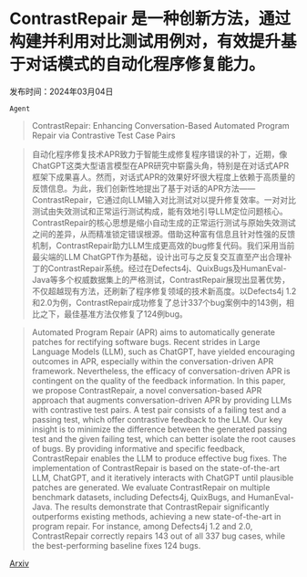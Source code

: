 # ContrastRepair 是一种创新方法，通过构建并利用对比测试用例对，有效提升基于对话模式的自动化程序修复能力。

发布时间：2024年03月04日

`Agent`

> ContrastRepair: Enhancing Conversation-Based Automated Program Repair via Contrastive Test Case Pairs

> 自动化程序修复技术APR致力于智能生成修复程序错误的补丁，近期，像ChatGPT这类大型语言模型在APR研究中崭露头角，特别是在对话式APR框架下成果喜人。然而，对话式APR的效果好坏很大程度上依赖于高质量的反馈信息。为此，我们创新性地提出了基于对话的APR方法——ContrastRepair，它通过向LLM输入对比测试对以提升修复效率。一对对比测试由失效测试和正常运行测试构成，能有效地引导LLM定位问题核心。ContrastRepair的核心思想是缩小自动生成的正常运行测试与原始失效测试之间的差异，从而精准锁定错误根源。借助这种富有信息且针对性强的反馈机制，ContrastRepair助力LLM生成更高效的bug修复代码。我们采用当前最尖端的LLM ChatGPT作为基础，设计出可与之反复交互直至产出合理补丁的ContrastRepair系统。经过在Defects4j、QuixBugs及HumanEval-Java等多个权威数据集上的严格测试，ContrastRepair展现出显著优势，不仅超越现有方法，还刷新了程序修复领域的技术新高度。以Defects4j 1.2和2.0为例，ContrastRepair成功修复了总计337个bug案例中的143例，相比之下，最佳基准方法仅修复了124例bug。

> Automated Program Repair (APR) aims to automatically generate patches for rectifying software bugs. Recent strides in Large Language Models (LLM), such as ChatGPT, have yielded encouraging outcomes in APR, especially within the conversation-driven APR framework. Nevertheless, the efficacy of conversation-driven APR is contingent on the quality of the feedback information. In this paper, we propose ContrastRepair, a novel conversation-based APR approach that augments conversation-driven APR by providing LLMs with contrastive test pairs. A test pair consists of a failing test and a passing test, which offer contrastive feedback to the LLM. Our key insight is to minimize the difference between the generated passing test and the given failing test, which can better isolate the root causes of bugs. By providing informative and specific feedback, ContrastRepair enables the LLM to produce effective bug fixes. The implementation of ContrastRepair is based on the state-of-the-art LLM, ChatGPT, and it iteratively interacts with ChatGPT until plausible patches are generated. We evaluate ContrastRepair on multiple benchmark datasets, including Defects4j, QuixBugs, and HumanEval-Java. The results demonstrate that ContrastRepair significantly outperforms existing methods, achieving a new state-of-the-art in program repair. For instance, among Defects4j 1.2 and 2.0, ContrastRepair correctly repairs 143 out of all 337 bug cases, while the best-performing baseline fixes 124 bugs.

[Arxiv](https://arxiv.org/abs/2403.01971)